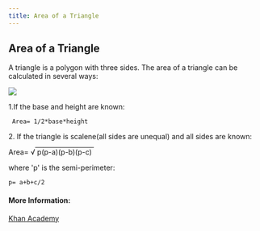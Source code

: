 ```yaml
---
title: Area of a Triangle
---
```

## Area of a Triangle

<p> A triangle is a polygon with three sides. The area of a triangle can be calculated in several ways: </p>
<img src="https://dj1hlxw0wr920.cloudfront.net/userfiles/wyzfiles/d72bfced-08a8-4d9e-bb9c-36c1f852e14f.gif">
<p> 1.If the base and height are known:</p>

``` Area= 1/2*base*height```

<p> 2. If the triangle is scalene(all sides are unequal) and all sides are known:</p>
 Area= <span>
&radic;<span style="text-decoration:overline;">&nbsp;p(p-a)(p-b)(p-c)&nbsp;</span>
</span>
<p> where 'p' is the semi-perimeter: </p> 

``` p= a+b+c/2 ``` 



#### More Information:
<a href="https://www.khanacademy.org/math/basic-geo/basic-geo-area-and-perimeter/area-triangle/a/area-of-triangle"> Khan Academy </a>


